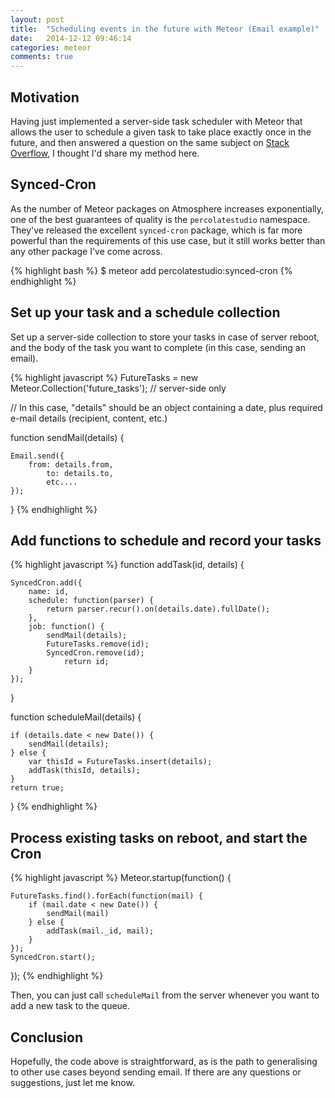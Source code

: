 ```yaml
---
layout: post
title:  "Scheduling events in the future with Meteor (Email example)"
date:   2014-12-12 09:46:14
categories: meteor
comments: true
---
```


## Motivation

Having just implemented a server-side task scheduler with Meteor that allows the user to schedule a given task to take place exactly once in the future, and then answered a question on the same subject on [Stack Overflow](http://stackoverflow.com/questions/27430689/how-to-get-email-send-to-send-emails-in-the-future-7-days-14-days-from-now-et/27440807#27440807), I thought I'd share my method here.

## Synced-Cron

As the number of Meteor packages on Atmosphere increases exponentially, one of the best guarantees of quality is the `percolatestudio` namespace.  They've released the excellent `synced-cron` package, which is far more powerful than the requirements of this use case, but it still works better than any other package I've come across.

{% highlight bash %}
$ meteor add percolatestudio:synced-cron
{% endhighlight %}

## Set up your task and a schedule collection

Set up a server-side collection to store your tasks in case of server reboot, and the body of the task you want to complete (in this case, sending an email).

{% highlight javascript %}
FutureTasks = new Meteor.Collection('future_tasks'); // server-side only

// In this case, "details" should be an object containing a date, plus required e-mail details (recipient, content, etc.)

function sendMail(details) {

	Email.send({
		from: details.from,
	        to: details.to,
        	etc....
	});

}
{% endhighlight %}

## Add functions to schedule and record your tasks

{% highlight javascript %}
function addTask(id, details) {

	SyncedCron.add({
		name: id,
		schedule: function(parser) {
			return parser.recur().on(details.date).fullDate();
		},
		job: function() {
			sendMail(details);
			FutureTasks.remove(id);
			SyncedCron.remove(id);
	        	return id;
		}
	});

}

function scheduleMail(details) { 

	if (details.date < new Date()) {
		sendMail(details);
	} else {
		var thisId = FutureTasks.insert(details);
		addTask(thisId, details);		
	}
	return true;

}
{% endhighlight %}

## Process existing tasks on reboot, and start the Cron

{% highlight javascript %}
Meteor.startup(function() {

	FutureTasks.find().forEach(function(mail) {
		if (mail.date < new Date()) {
			sendMail(mail)
		} else {
			addTask(mail._id, mail);
		}
	});
	SyncedCron.start();

});
{% endhighlight %}

Then, you can just call `scheduleMail` from the server whenever you want to add a new task to the queue.

## Conclusion

Hopefully, the code above is straightforward, as is the path to generalising to other use cases beyond sending email.  If there are any questions or suggestions, just let me know.
